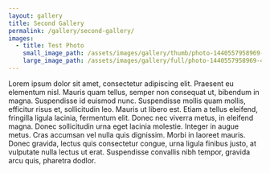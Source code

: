 ```yaml
---
layout: gallery
title: Second Gallery
permalink: /gallery/second-gallery/
images:
  - title: Test Photo
    small_image_path: /assets/images/gallery/thumb/photo-1440557958969-404dc361d86f_sm.jpg
    large_image_path: /assets/images/gallery/full/photo-1440557958969-404dc361d86f.jpg
---
```


Lorem ipsum dolor sit amet, consectetur adipiscing elit. Praesent eu elementum nisl. Mauris quam tellus, semper non consequat ut, bibendum in magna. Suspendisse id euismod nunc. Suspendisse mollis quam mollis, efficitur risus et, sollicitudin leo. Mauris ut libero est. Etiam a tellus eleifend, fringilla ligula lacinia, fermentum elit. Donec nec viverra metus, in eleifend magna. Donec sollicitudin urna eget lacinia molestie. Integer in augue metus. Cras accumsan vel nulla quis dignissim. Morbi in laoreet mauris. Donec gravida, lectus quis consectetur congue, urna ligula finibus justo, at vulputate nulla lectus ut erat. Suspendisse convallis nibh tempor, gravida arcu quis, pharetra dodlor.